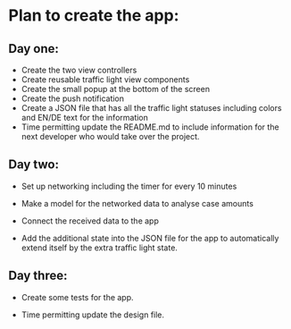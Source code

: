 # Plan to create the app:

## Day one:

- Create the two view controllers
- Create reusable traffic light view components
- Create the small popup at the bottom of the screen
- Create the push notification
- Create a JSON file that has all the traffic light statuses including colors and EN/DE text for the information
- Time permitting update the README.md to include information for the next developer who would take over the project.

## Day two:

- Set up networking including the timer for every 10 minutes
- Make a model for the networked data to analyse case amounts
- Connect the received data to the app

- Add the additional state into the JSON file for the app to automatically extend itself by the extra traffic light state.


## Day three:
- Create some tests for the app.

- Time permitting update the design file.